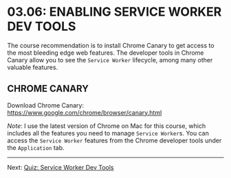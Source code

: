 # 03.06: ENABLING SERVICE WORKER DEV TOOLS
The course recommendation is to install Chrome Canary to get access to the most bleeding edge web features. The developer tools in Chrome Canary allow you to see the `Service Worker` lifecycle, among many other valuable features.

## CHROME CANARY
Download Chrome Canary: https://www.google.com/chrome/browser/canary.html

*Note*: I use the latest version of Chrome on Mac for this course, which includes all the features you need to manage `Service Worker`s. You can access the `Service Worker` features from the Chrome developer tools under the `Application` tab.

- - -

Next: [Quiz: Service Worker Dev Tools](./07-quiz-dev-tools.md)